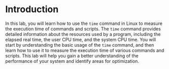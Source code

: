 # Introduction

In this lab, you will learn how to use the `time` command in Linux to measure the execution time of commands and scripts. The `time` command provides detailed information about the resources used by a program, including the elapsed real time, the user CPU time, and the system CPU time. You will start by understanding the basic usage of the `time` command, and then learn how to use it to measure the execution time of various commands and scripts. This lab will help you gain a better understanding of the performance of your system and identify areas for optimization.
